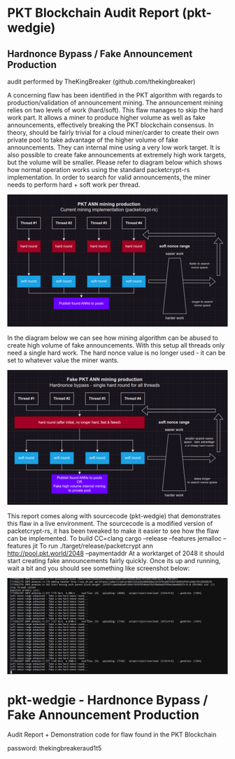 # PKT Blockchain Audit Report (pkt-wedgie)
## Hardnonce Bypass / Fake Announcement Production
audit performed by TheKingBreaker (github.com/thekingbreaker)

A concerning flaw has been identified in the PKT algorithm with regards to production/validation of announcement
mining. The announcement mining relies on two levels of work (hard/soft). This flaw manages to skip the hard work
part. It allows a miner to produce higher volume as well as fake announcements, effectively breaking the PKT
blockchain consensus. In theory, should be fairly trivial for a cloud miner/carder to create their own private pool to take
advantage of the higher volume of fake announcements. They can internal mine using a very low work target. It is also
possible to create fake announcements at extremely high work targets, but the volume will be smaller.
Please refer to diagram below which shows how normal operation works using the standard packetcrypt-rs
implementation. In order to search for valid announcements, the miner needs to perform hard + soft work per thread.

![Alt text](diag_1.png?raw=true "diagram of announcement mining process")

In the diagram below we can see how mining algorithm can be abused to create high volume of fake
announcements. With this setup all threads only need a single hard work. The hard nonce value is
no longer used - it can be set to whatever value the miner wants.

![Alt text](diag_2.png?raw=true "diagram of announcement mining process using mentioned flaw")

This report comes along with sourcecode (pkt-wedgie) that demonstrates this flaw in a live environment. The
sourcecode is a modified version of packetcrypt-rs, it has been tweaked to make it easier to see how the flaw can be
implemented.
To build
CC=clang cargo –release –features jemalloc –features jit
To run
./target/release/packetcrypt ann http://pool.pkt.world/2048 –paymentaddr <your wallet here>
At a worktarget of 2048 it should start creating fake announcements fairly quickly.
Once its up and running, wait a bit and you should see something like screenshot below:

![Alt text](console_1.png?raw=true "example output of uploading fake annnouncements to pool")


# pkt-wedgie - Hardnonce Bypass / Fake Announcement Production

Audit Report + Demonstration code for flaw found in the PKT Blockchain

password:   thekingbreakeraud1t5

